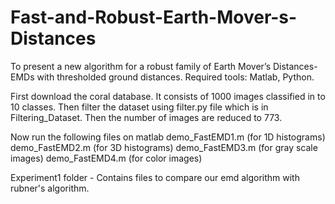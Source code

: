 # Fast-and-Robust-Earth-Mover-s-Distances
To present a new algorithm for a robust family of Earth Mover’s Distances- EMDs with thresholded ground distances.
Required tools: Matlab, Python.

First download the coral database. It consists of 1000 images classified in to 10 classes. Then filter the dataset using filter.py file which is in Filtering_Dataset. Then the number of images are reduced to 773. 

Now run the following files on matlab
demo_FastEMD1.m (for 1D histograms)
demo_FastEMD2.m (for 3D histograms)
demo_FastEMD3.m (for gray scale images)
demo_FastEMD4.m (for color images)

Experiment1 folder - Contains files to compare our emd algorithm with rubner's algorithm.


